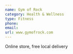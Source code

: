 ```yaml
---
name: Gym of Rock
category: Health & Wellness
type: Fitness
phone: 
email: 
url: www.gymofrock.com
---
```


Online store, free local delivery